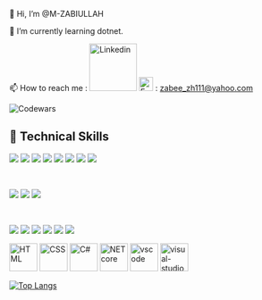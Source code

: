 
👋 Hi, I’m @M-ZABIULLAH

🌱 I’m currently learning dotnet.

📫 How to reach me : [<img src="https://github.com/user-attachments/assets/eeea2968-485c-4532-bc1c-90c0d3a01690" alt="Linkedin" width="85">](https://www.linkedin.com/in/M-ZABIULLAH/)   <img src="https://github.com/user-attachments/assets/829b6a27-a984-4909-acb9-a92784793b0b" alt="Email" width="25"> : zabee_zh111@yahoo.com

 
  ![Codewars](https://www.codewars.com/users/M-ZABIULLAH/badges/large)



  ## 💼 Technical Skills

![](https://img.shields.io/badge/Code-C#-informational?style=flat&logo=c#&color=61DAFB) 
![](https://img.shields.io/badge/Code-Redux-informational?style=flat&logo=Redux&color=764ABC)
![](https://img.shields.io/badge/Code-JavaScript-informational?style=flat&logo=JavaScript&color=F7DF1E)
![](https://img.shields.io/badge/Code-Ruby-informational?style=flat&logo=Ruby&color=CC342D)
![](https://img.shields.io/badge/Code-Ruby_on_Rails-informational?style=flat&logo=Ruby-On-Rails&color=CC0000)
![](https://img.shields.io/badge/Code-HTML5-informational?style=flat&logo=HTML5&color=E34F26)
![](https://img.shields.io/badge/Code-PostgreSQL-informational?style=flat&logo=PostgreSQL&color=336791)
![](https://img.shields.io/badge/Code-SQLite-informational?style=flat&logo=SQLite&color=003B57)

</br>

![](https://img.shields.io/badge/Style-Bootstrap-informational?style=flat&logo=Bootstrap&color=7952B3)
![](https://img.shields.io/badge/Style-CSS3-informational?style=flat&logo=CSS3&color=1572B6)
![](https://img.shields.io/badge/Style-styled--components-informational?style=flat&logo=styled-components&color=DB7093)


</br>

![](https://img.shields.io/badge/Tools-Figma-informational?style=flat&logo=Figma&color=F24E1E)
![](https://img.shields.io/badge/Tools-NPM-informational?style=flat&logo=NPM&color=CB3837)
![](https://img.shields.io/badge/Tools-Heroku-informational?style=flat&logo=Heroku&color=430098)
![](https://img.shields.io/badge/Tools-Netlify-informational?style=flat&logo=netlify&color=00C7B7)
![](https://img.shields.io/badge/Tools-Git-informational?style=flat&logo=Git&color=F05032)
![](https://img.shields.io/badge/Tools-GitHub-informational?style=flat&logo=GitHub&color=181717)



<img src="https://github.com/user-attachments/assets/723d734a-a255-4f88-8561-d94669229006" alt="HTML" width="50">
<img src="https://github.com/user-attachments/assets/b1df1a23-5043-4f6f-be81-d6842f852117" alt="CSS" width="50">
<img src="https://github.com/user-attachments/assets/aa2915f7-865f-4247-b3c5-d19e92a42b07" alt="C#" width="50">
<img src="https://github.com/user-attachments/assets/06ccbde5-31d2-4fec-9500-f6d147f02c3a" alt="NET core" width= "50">
<img src="https://github.com/user-attachments/assets/8cbdfcd5-8376-470e-9266-59dfacd70806" alt="vscode" width= "50">
<img src="https://github.com/user-attachments/assets/4b1a4d51-99ce-4aeb-8098-445d25d01610" alt="visual-studio" width= "50">


[![Top Langs](https://github-readme-stats.vercel.app/api/top-langs/?username=M-ZABIULLAH&layout=compact)](https://github.com/M-ZABIULLAH)


<!---
M-ZABIULLAH/M-ZABIULLAH is a ✨ special ✨ repository because its `README.md` (this file) appears on your GitHub profile.
You can click the Preview link to take a look at your changes.
